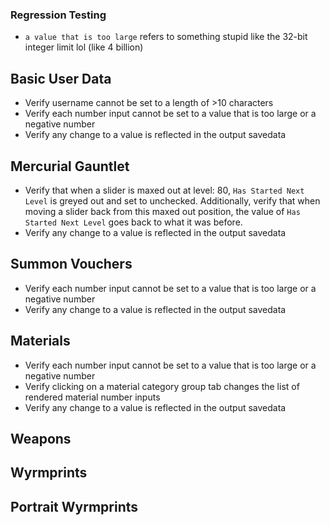 ### Regression Testing ###
- `a value that is too large` refers to something stupid like the 32-bit integer limit lol (like 4 billion)


## Basic User Data ##
- Verify username cannot be set to a length of >10 characters
- Verify each number input cannot be set to a value that is too large or a negative number
- Verify any change to a value is reflected in the output savedata

## Mercurial Gauntlet ##
- Verify that when a slider is maxed out at level: 80, `Has Started Next Level` is greyed out and set to unchecked. Additionally, verify that when moving a slider back from this maxed out position, the value of `Has Started Next Level` goes back to what it was before.
- Verify any change to a value is reflected in the output savedata

## Summon Vouchers ##
- Verify each number input cannot be set to a value that is too large or a negative number
- Verify any change to a value is reflected in the output savedata

## Materials ##
- Verify each number input cannot be set to a value that is too large or a negative number
- Verify clicking on a material category group tab changes the list of rendered material number inputs
- Verify any change to a value is reflected in the output savedata

## Weapons ##

## Wyrmprints ##

## Portrait Wyrmprints ##